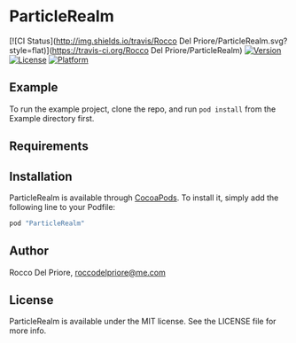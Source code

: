 # ParticleRealm

[![CI Status](http://img.shields.io/travis/Rocco Del Priore/ParticleRealm.svg?style=flat)](https://travis-ci.org/Rocco Del Priore/ParticleRealm)
[![Version](https://img.shields.io/cocoapods/v/ParticleRealm.svg?style=flat)](http://cocoapods.org/pods/ParticleRealm)
[![License](https://img.shields.io/cocoapods/l/ParticleRealm.svg?style=flat)](http://cocoapods.org/pods/ParticleRealm)
[![Platform](https://img.shields.io/cocoapods/p/ParticleRealm.svg?style=flat)](http://cocoapods.org/pods/ParticleRealm)

## Example

To run the example project, clone the repo, and run `pod install` from the Example directory first.

## Requirements

## Installation

ParticleRealm is available through [CocoaPods](http://cocoapods.org). To install
it, simply add the following line to your Podfile:

```ruby
pod "ParticleRealm"
```

## Author

Rocco Del Priore, roccodelpriore@me.com

## License

ParticleRealm is available under the MIT license. See the LICENSE file for more info.
